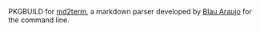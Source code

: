 PKGBUILD for [md2term](https://codeberg.org/blau_araujo/md2term), a markdown parser developed by [Blau Araujo](https://codeberg.org/blau_araujo) for the command line.
